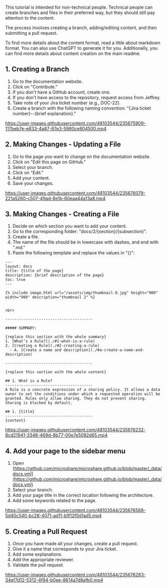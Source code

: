 This tutorial is intended for non-technical people. Technical people can create branches and files in their preferred way, but they should still pay attention to the content.

The process involves creating a branch, adding/editing content, and then submitting a pull request.

To find more details about the content format, read a little about markdown format. You can also use ChatGPT to generate it for you. Additionally, you can find more details about content creation on the main readme.

## 1. Creating a Branch

1. Go to the documentation website.
2. Click on "Contribute."
3. If you don't have a GitHub account, create one.
4. If you don't have access to the repository, request access from Jeffrey.
5. Take note of your Jira ticket number (e.g., DOC-22).
6. Create a branch with the following naming convention: "{Jira ticket number}--{brief explanation}."

https://user-images.githubusercontent.com/48103544/235675909-117beb7e-e833-4a87-87e3-5980ce804500.mp4

## 2. Making Changes - Updating a File

1. Go to the page you want to change on the documentation website.
2. Click on "Edit this page on GitHub."
3. Select your branch.
4. Click on "Edit."
5. Add your content.
6. Save your changes.

https://user-images.githubusercontent.com/48103544/235676079-221a5260-c507-49ad-8e1b-60eaa44a13a8.mp4

## 3. Making Changes - Creating a File

1. Decide on which section you want to add your content.
2. Go to the corresponding folder: "docs/2/{section}/{subsection}".
3. Create a file.
4. The name of the file should be in lowercase with dashes, and end with ".md."
5. Paste the following template and replace the values in "{}":

```
---
layout: docs
title: {title of the page}
description: {brief description of the page}
toc: true
---

{% include image.html url="/assets/img/thumbnail-8.jpg" height="900" width="900" description="thumbnail 2" %}


<br>

---------------------------------------

##### SUMMARY: 

{replace this section with the whole summary}
1. [What’s a Rule?](./#1-what-is-a-rule)
2. [Creating a Rule](./#2-creating-a-rule)
  - A. [Create a name and description](./#a-create-a-name-and-description)

---------------------------------------

{replace this section with the whole content}

## 1. What is a Rule?
---------------------------------------
A Rule is a concrete expression of a sharing policy. It allows a data owner to set the conditions under which a requested operation will be granted. Rules only allow sharing. They do not prevent sharing. Sharing is blocked by default.

## 1. {title}
---------------------------------------
{content}

```

https://user-images.githubusercontent.com/48103544/235676232-8cd21941-3348-469d-8b77-00e7e5082d65.mp4


## 4. Add your page to the sidebar menu

1. Open [https://github.com/microshare/microshare.github.io/blob/master/_data/docs.yml](https://github.com/microshare/microshare.github.io/blob/master/_data/docs.yml)
2. Select your branch.
3. Add your page title in the correct location following the architecture.
4. Add some keywords related to the page.



https://user-images.githubusercontent.com/48103544/235676568-5d40c540-bc28-4071-ad11-b1f12f0d1ad5.mp4



## 5. Creating a Pull Request

1. Once you have made all your changes, create a pull request.
2. Give it a name that corresponds to your Jira ticket.
3. Add some explanations.
4. Add the appropriate reviewer.
5. Validate the pull request.

https://user-images.githubusercontent.com/48103544/235676283-34ef7d12-5312-4f94-b0ee-8614a7d8afb0.mp4
